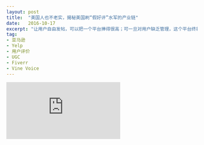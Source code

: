 ```yaml
---
layout: post
title:  "美国人也不老实，揭秘美国刷“假好评”水军的产业链"
date:   2016-10-17
excerpt: "让用户自由发帖，可以把一个平台捧得很高；可一旦对用户缺乏管理，这个平台终将被疯狂生长的不良内容吞噬毁灭。"
tag:
- 亚马逊
- Yelp
- 用户评价
- UGC
- Fiverr
- Vine Voice
---
```


<iframe id="article_iframe" src="https://zhuanlan.zhihu.com/p/23184311" frameborder="0" allowfullscreen onload="span();"></iframe>

<script>
function span() {
    document.getElementById("article_iframe").width=document.getElementsByClassName("block-left")[0].offsetWidth*0.8;
    document.getElementById("article_iframe").height=screen.height;
}
</script>